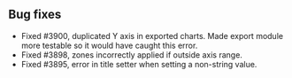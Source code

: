## Bug fixes 
- Fixed #3900, duplicated Y axis in exported charts. Made export module more testable so it would have caught this error.
- Fixed #3898, zones incorrectly applied if outside axis range.
- Fixed #3895, error in title setter when setting a non-string value.